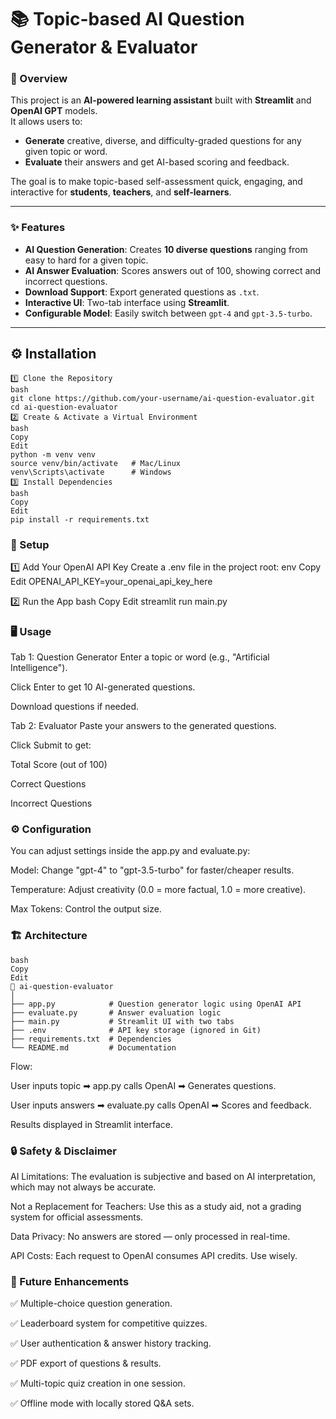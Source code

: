 # 📚 Topic-based AI Question Generator & Evaluator

### 📖 Overview
This project is an **AI-powered learning assistant** built with **Streamlit** and **OpenAI GPT** models.  
It allows users to:
- **Generate** creative, diverse, and difficulty-graded questions for any given topic or word.
- **Evaluate** their answers and get AI-based scoring and feedback.

The goal is to make topic-based self-assessment quick, engaging, and interactive for **students**, **teachers**, and **self-learners**.

---

### ✨ Features
- **AI Question Generation**: Creates **10 diverse questions** ranging from easy to hard for a given topic.
- **AI Answer Evaluation**: Scores answers out of 100, showing correct and incorrect questions.
- **Download Support**: Export generated questions as `.txt`.
- **Interactive UI**: Two-tab interface using **Streamlit**.
- **Configurable Model**: Easily switch between `gpt-4` and `gpt-3.5-turbo`.

---

## ⚙️ Installation
```
1️⃣ Clone the Repository
bash
git clone https://github.com/your-username/ai-question-evaluator.git
cd ai-question-evaluator
2️⃣ Create & Activate a Virtual Environment
bash
Copy
Edit
python -m venv venv
source venv/bin/activate   # Mac/Linux
venv\Scripts\activate      # Windows
3️⃣ Install Dependencies
bash
Copy
Edit
pip install -r requirements.txt
```

### 🔧 Setup

1️⃣ Add Your OpenAI API Key
Create a .env file in the project root:
env
Copy
Edit
OPENAI_API_KEY=your_openai_api_key_here

2️⃣ Run the App
bash
Copy
Edit
streamlit run main.py

### 🖥 Usage

Tab 1: Question Generator
Enter a topic or word (e.g., "Artificial Intelligence").

Click Enter to get 10 AI-generated questions.

Download questions if needed.

Tab 2: Evaluator
Paste your answers to the generated questions.

Click Submit to get:

Total Score (out of 100)

Correct Questions

Incorrect Questions

### ⚙️ Configuration

You can adjust settings inside the app.py and evaluate.py:

Model: Change "gpt-4" to "gpt-3.5-turbo" for faster/cheaper results.

Temperature: Adjust creativity (0.0 = more factual, 1.0 = more creative).

Max Tokens: Control the output size.

### 🏗 Architecture
```
bash
Copy
Edit
📂 ai-question-evaluator
│
├── app.py            # Question generator logic using OpenAI API
├── evaluate.py       # Answer evaluation logic
├── main.py           # Streamlit UI with two tabs
├── .env              # API key storage (ignored in Git)
├── requirements.txt  # Dependencies
└── README.md         # Documentation
```
Flow:

User inputs topic ➡ app.py calls OpenAI ➡ Generates questions.

User inputs answers ➡ evaluate.py calls OpenAI ➡ Scores and feedback.

Results displayed in Streamlit interface.

### 🔒 Safety & Disclaimer

AI Limitations: The evaluation is subjective and based on AI interpretation, which may not always be accurate.

Not a Replacement for Teachers: Use this as a study aid, not a grading system for official assessments.

Data Privacy: No answers are stored — only processed in real-time.

API Costs: Each request to OpenAI consumes API credits. Use wisely.

### 🚀 Future Enhancements

✅ Multiple-choice question generation.

✅ Leaderboard system for competitive quizzes.

✅ User authentication & answer history tracking.

✅ PDF export of questions & results.

✅ Multi-topic quiz creation in one session.

✅ Offline mode with locally stored Q&A sets.
